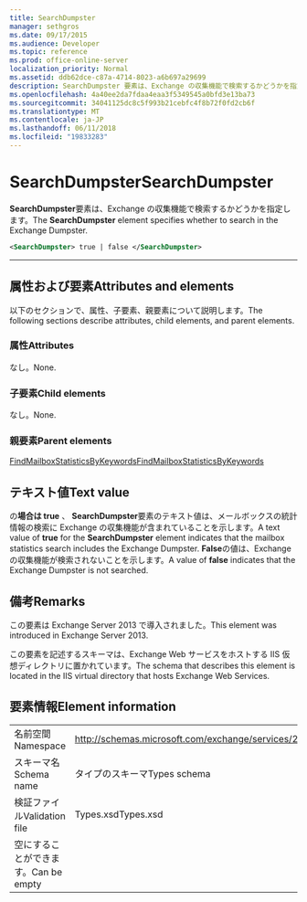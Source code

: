 ```yaml
---
title: SearchDumpster
manager: sethgros
ms.date: 09/17/2015
ms.audience: Developer
ms.topic: reference
ms.prod: office-online-server
localization_priority: Normal
ms.assetid: ddb62dce-c87a-4714-8023-a6b697a29699
description: SearchDumpster 要素は、Exchange の収集機能で検索するかどうかを指定します。
ms.openlocfilehash: 4a40ee2da7fdaa4eaa3f5349545a0bfd3e13ba73
ms.sourcegitcommit: 34041125dc8c5f993b21cebfc4f8b72f0fd2cb6f
ms.translationtype: MT
ms.contentlocale: ja-JP
ms.lasthandoff: 06/11/2018
ms.locfileid: "19833283"
---
```

# <a name="searchdumpster"></a><span data-ttu-id="de39f-103">SearchDumpster</span><span class="sxs-lookup"><span data-stu-id="de39f-103">SearchDumpster</span></span>

<span data-ttu-id="de39f-104">**SearchDumpster**要素は、Exchange の収集機能で検索するかどうかを指定します。</span><span class="sxs-lookup"><span data-stu-id="de39f-104">The **SearchDumpster** element specifies whether to search in the Exchange Dumpster.</span></span> 
  
```XML
<SearchDumpster> true | false </SearchDumpster>
```

 ****
## <a name="attributes-and-elements"></a><span data-ttu-id="de39f-105">属性および要素</span><span class="sxs-lookup"><span data-stu-id="de39f-105">Attributes and elements</span></span>

<span data-ttu-id="de39f-106">以下のセクションで、属性、子要素、親要素について説明します。</span><span class="sxs-lookup"><span data-stu-id="de39f-106">The following sections describe attributes, child elements, and parent elements.</span></span>
  
### <a name="attributes"></a><span data-ttu-id="de39f-107">属性</span><span class="sxs-lookup"><span data-stu-id="de39f-107">Attributes</span></span>

<span data-ttu-id="de39f-108">なし。</span><span class="sxs-lookup"><span data-stu-id="de39f-108">None.</span></span>
  
### <a name="child-elements"></a><span data-ttu-id="de39f-109">子要素</span><span class="sxs-lookup"><span data-stu-id="de39f-109">Child elements</span></span>

<span data-ttu-id="de39f-110">なし。</span><span class="sxs-lookup"><span data-stu-id="de39f-110">None.</span></span>
  
### <a name="parent-elements"></a><span data-ttu-id="de39f-111">親要素</span><span class="sxs-lookup"><span data-stu-id="de39f-111">Parent elements</span></span>

[<span data-ttu-id="de39f-112">FindMailboxStatisticsByKeywords</span><span class="sxs-lookup"><span data-stu-id="de39f-112">FindMailboxStatisticsByKeywords</span></span>](findmailboxstatisticsbykeywords.md)
  
## <a name="text-value"></a><span data-ttu-id="de39f-113">テキスト値</span><span class="sxs-lookup"><span data-stu-id="de39f-113">Text value</span></span>

<span data-ttu-id="de39f-114">の**場合は true** 、 **SearchDumpster**要素のテキスト値は、メールボックスの統計情報の検索に Exchange の収集機能が含まれていることを示します。</span><span class="sxs-lookup"><span data-stu-id="de39f-114">A text value of **true** for the **SearchDumpster** element indicates that the mailbox statistics search includes the Exchange Dumpster.</span></span> <span data-ttu-id="de39f-115">**False**の値は、Exchange の収集機能が検索されないことを示します。</span><span class="sxs-lookup"><span data-stu-id="de39f-115">A value of **false** indicates that the Exchange Dumpster is not searched.</span></span> 
  
## <a name="remarks"></a><span data-ttu-id="de39f-116">備考</span><span class="sxs-lookup"><span data-stu-id="de39f-116">Remarks</span></span>

<span data-ttu-id="de39f-117">この要素は Exchange Server 2013 で導入されました。</span><span class="sxs-lookup"><span data-stu-id="de39f-117">This element was introduced in Exchange Server 2013.</span></span>
  
<span data-ttu-id="de39f-118">この要素を記述するスキーマは、Exchange Web サービスをホストする IIS 仮想ディレクトリに置かれています。</span><span class="sxs-lookup"><span data-stu-id="de39f-118">The schema that describes this element is located in the IIS virtual directory that hosts Exchange Web Services.</span></span>
  
## <a name="element-information"></a><span data-ttu-id="de39f-119">要素情報</span><span class="sxs-lookup"><span data-stu-id="de39f-119">Element information</span></span>

|||
|:-----|:-----|
|<span data-ttu-id="de39f-120">名前空間</span><span class="sxs-lookup"><span data-stu-id="de39f-120">Namespace</span></span>  <br/> |http://schemas.microsoft.com/exchange/services/2006/types  <br/> |
|<span data-ttu-id="de39f-121">スキーマ名</span><span class="sxs-lookup"><span data-stu-id="de39f-121">Schema name</span></span>  <br/> |<span data-ttu-id="de39f-122">タイプのスキーマ</span><span class="sxs-lookup"><span data-stu-id="de39f-122">Types schema</span></span>  <br/> |
|<span data-ttu-id="de39f-123">検証ファイル</span><span class="sxs-lookup"><span data-stu-id="de39f-123">Validation file</span></span>  <br/> |<span data-ttu-id="de39f-124">Types.xsd</span><span class="sxs-lookup"><span data-stu-id="de39f-124">Types.xsd</span></span>  <br/> |
|<span data-ttu-id="de39f-125">空にすることができます。</span><span class="sxs-lookup"><span data-stu-id="de39f-125">Can be empty</span></span>  <br/> ||
   


